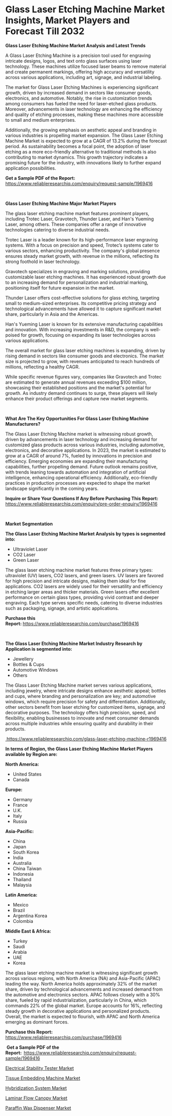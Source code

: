 <p><h1>Glass Laser Etching Machine Market Insights, Market Players and Forecast Till 2032</h1></p><p><strong>Glass Laser Etching Machine Market Analysis and Latest Trends</strong></p>
<p><p>A Glass Laser Etching Machine is a precision tool used for engraving intricate designs, logos, and text onto glass surfaces using laser technology. These machines utilize focused laser beams to remove material and create permanent markings, offering high accuracy and versatility across various applications, including art, signage, and industrial labeling. </p><p>The market for Glass Laser Etching Machines is experiencing significant growth, driven by increased demand in sectors like consumer goods, electronics, and automotive. Notably, the rise in customization trends among consumers has fueled the need for laser-etched glass products. Moreover, advancements in laser technology are enhancing the efficiency and quality of etching processes, making these machines more accessible to small and medium enterprises.</p><p>Additionally, the growing emphasis on aesthetic appeal and branding in various industries is propelling market expansion. The Glass Laser Etching Machine Market is expected to grow at a CAGR of 13.2% during the forecast period. As sustainability becomes a focal point, the adoption of laser etching as a more eco-friendly alternative to traditional methods is also contributing to market dynamics. This growth trajectory indicates a promising future for the industry, with innovations likely to further expand application possibilities.</p></p>
<p><strong>Get a Sample PDF of the Report:&nbsp;</strong> <a href="https://www.reliableresearchiq.com/enquiry/request-sample/1969416?utm_campaign=1137&utm_medium=2&utm_source=Github&utm_content=ia&utm_term=20022025&utm_id=glass-laser-etching-machine">https://www.reliableresearchiq.com/enquiry/request-sample/1969416</a></p>
<p>&nbsp;</p>
<p><strong>Glass Laser Etching Machine Major Market Players</strong></p>
<p><p>The glass laser etching machine market features prominent players, including Trotec Laser, Gravotech, Thunder Laser, and Han's Yueming Laser, among others. These companies offer a range of innovative technologies catering to diverse industrial needs.</p><p>Trotec Laser is a leader known for its high-performance laser engraving systems. With a focus on precision and speed, Trotec’s systems cater to various sectors, enhancing productivity. The company's global presence ensures steady market growth, with revenue in the millions, reflecting its strong foothold in laser technology.</p><p>Gravotech specializes in engraving and marking solutions, providing customizable laser etching machines. It has experienced robust growth due to an increasing demand for personalization and industrial marking, positioning itself for future expansion in the market. </p><p>Thunder Laser offers cost-effective solutions for glass etching, targeting small to medium-sized enterprises. Its competitive pricing strategy and technological advancements have allowed it to capture significant market share, particularly in Asia and the Americas.</p><p>Han's Yueming Laser is known for its extensive manufacturing capabilities and innovation. With increasing investments in R&D, the company is well-poised for growth, focusing on expanding its laser technologies across various applications.</p><p>The overall market for glass laser etching machines is expanding, driven by rising demand in sectors like consumer goods and electronics. The market size is projected to grow, with revenues anticipated to reach hundreds of millions, reflecting a healthy CAGR.</p><p>While specific revenue figures vary, companies like Gravotech and Trotec are estimated to generate annual revenues exceeding $100 million, showcasing their established positions and the market's potential for growth. As industry demand continues to surge, these players will likely enhance their product offerings and capture new market segments.</p></p>
<p>&nbsp;</p>
<p><strong>What Are The Key Opportunities For Glass Laser Etching Machine Manufacturers?</strong></p>
<p><p>The Glass Laser Etching Machine market is witnessing robust growth, driven by advancements in laser technology and increasing demand for customized glass products across various industries, including automotive, electronics, and decorative applications. In 2023, the market is estimated to grow at a CAGR of around 7%, fueled by innovations in precision and efficiency. Emerging economies are expanding their manufacturing capabilities, further propelling demand. Future outlook remains positive, with trends leaning towards automation and integration of artificial intelligence, enhancing operational efficiency. Additionally, eco-friendly practices in production processes are expected to shape the market landscape significantly in the coming years.</p></p>
<p><strong>Inquire or Share Your Questions If Any Before Purchasing This Report:</strong> <a href="https://www.reliableresearchiq.com/enquiry/pre-order-enquiry/1969416?utm_campaign=1137&utm_medium=2&utm_source=Github&utm_content=ia&utm_term=20022025&utm_id=glass-laser-etching-machine">https://www.reliableresearchiq.com/enquiry/pre-order-enquiry/1969416</a></p>
<p>&nbsp;</p>
<p><strong>Market Segmentation</strong></p>
<p><strong>The Glass Laser Etching Machine Market Analysis by types is segmented into:</strong></p>
<p><ul><li>Ultraviolet Laser</li><li>CO2 Laser</li><li>Green Laser</li></ul></p>
<p><p>The glass laser etching machine market features three primary types: ultraviolet (UV) lasers, CO2 lasers, and green lasers. UV lasers are favored for high precision and intricate designs, making them ideal for fine applications. CO2 lasers are widely used for their versatility and efficiency in etching larger areas and thicker materials. Green lasers offer excellent performance on certain glass types, providing vivid contrast and deeper engraving. Each type serves specific needs, catering to diverse industries such as packaging, signage, and artistic applications.</p></p>
<p><strong>Purchase this Report:&nbsp;</strong><a href="https://www.reliableresearchiq.com/purchase/1969416?utm_campaign=1137&utm_medium=2&utm_source=Github&utm_content=ia&utm_term=20022025&utm_id=glass-laser-etching-machine">https://www.reliableresearchiq.com/purchase/1969416</a></p>
<p>&nbsp;</p>
<p><strong>The Glass Laser Etching Machine Market Industry Research by Application is segmented into:</strong></p>
<p><ul><li>Jewellery</li><li>Bottles & Cups</li><li>Automotive Windows</li><li>Others</li></ul></p>
<p><p>The Glass Laser Etching Machine market serves various applications, including jewelry, where intricate designs enhance aesthetic appeal; bottles and cups, where branding and personalization are key; and automotive windows, which require precision for safety and differentiation. Additionally, other sectors benefit from laser etching for customized items, signage, and decorative purposes. The technology offers high precision, speed, and flexibility, enabling businesses to innovate and meet consumer demands across multiple industries while ensuring quality and durability in their products.</p></p>
<p><a href="https://www.reliableresearchiq.com/glass-laser-etching-machine-r1969416?utm_campaign=1137&utm_medium=2&utm_source=Github&utm_content=ia&utm_term=20022025&utm_id=glass-laser-etching-machine">&nbsp;https://www.reliableresearchiq.com/glass-laser-etching-machine-r1969416</a></p>
<p><strong>In terms of Region, the Glass Laser Etching Machine Market Players available by Region are:</strong></p>
<p>
    <p> <strong> North America: </strong>
        <ul>
            <li>United States</li>
            <li>Canada</li>
        </ul>
        </p> 
    <p> <strong> Europe: </strong>
        <ul>
            <li>Germany</li>
            <li>France</li>
            <li>U.K.</li>
            <li>Italy</li>
            <li>Russia</li>
        </ul>
        </p> 
    <p> <strong> Asia-Pacific: </strong>
        <ul>
            <li>China</li>
            <li>Japan</li>
            <li>South Korea</li>
            <li>India</li>
            <li>Australia</li>
            <li>China Taiwan</li>
            <li>Indonesia</li>
            <li>Thailand</li>
            <li>Malaysia</li>
        </ul>
        </p> 
    <p> <strong> Latin America: </strong>
        <ul>
            <li>Mexico</li>
            <li>Brazil</li>
            <li>Argentina Korea</li>
            <li>Colombia</li>
        </ul>
        </p> 
    <p> <strong> Middle East & Africa: </strong>
        <ul>
            <li>Turkey</li>
            <li>Saudi</li>
            <li>Arabia</li>
            <li>UAE</li>
            <li>Korea</li>
        </ul>
    </p>
    </p>
<p><p>The glass laser etching machine market is witnessing significant growth across various regions, with North America (NA) and Asia-Pacific (APAC) leading the way. North America holds approximately 32% of the market share, driven by technological advancements and increased demand from the automotive and electronics sectors. APAC follows closely with a 30% share, fueled by rapid industrialization, particularly in China, which commands 22% of the global market. Europe accounts for 16%, reflecting steady growth in decorative applications and personalized products. Overall, the market is expected to flourish, with APAC and North America emerging as dominant forces.</p></p>
<p><strong>Purchase this Report: </strong><a href="https://www.reliableresearchiq.com/purchase/1969416?utm_campaign=1137&utm_medium=2&utm_source=Github&utm_content=ia&utm_term=20022025&utm_id=glass-laser-etching-machine">https://www.reliableresearchiq.com/purchase/1969416</a></p>
<p>&nbsp;<strong>Get a Sample PDF of the Report:&nbsp;&nbsp;</strong><a href="https://www.reliableresearchiq.com/enquiry/request-sample/1969416?utm_campaign=1137&utm_medium=2&utm_source=Github&utm_content=ia&utm_term=20022025&utm_id=glass-laser-etching-machine">https://www.reliableresearchiq.com/enquiry/request-sample/1969416</a></p>
<p><strong></strong></p>
<p><p><a href="https://github.com/peggiputra7o/Market-Research-Report-List-1/blob/main/electrical-stability-tester-market.md?utm_campaign=1137&utm_medium=2&utm_source=Github&utm_content=ia&utm_term=20022025&utm_id=glass-laser-etching-machine">Electrical Stability Tester Market</a></p><p><a href="https://github.com/anesimazikpd/Market-Research-Report-List-1/blob/main/tissue-embedding-machine-market.md?utm_campaign=1137&utm_medium=2&utm_source=Github&utm_content=ia&utm_term=20022025&utm_id=glass-laser-etching-machine">Tissue Embedding Machine Market</a></p><p><a href="https://github.com/sevitadwiani/Market-Research-Report-List-1/blob/main/hybridization-system-market.md?utm_campaign=1137&utm_medium=2&utm_source=Github&utm_content=ia&utm_term=20022025&utm_id=glass-laser-etching-machine">Hybridization System Market</a></p><p><a href="https://github.com/enolvesey/Market-Research-Report-List-1/blob/main/laminar-flow-canopy-market.md?utm_campaign=1137&utm_medium=2&utm_source=Github&utm_content=ia&utm_term=20022025&utm_id=glass-laser-etching-machine">Laminar Flow Canopy Market</a></p><p><a href="https://github.com/tafuaraasswn/Market-Research-Report-List-1/blob/main/paraffin-wax-dispenser-market.md?utm_campaign=1137&utm_medium=2&utm_source=Github&utm_content=ia&utm_term=20022025&utm_id=glass-laser-etching-machine">Paraffin Wax Dispenser Market</a></p></p>